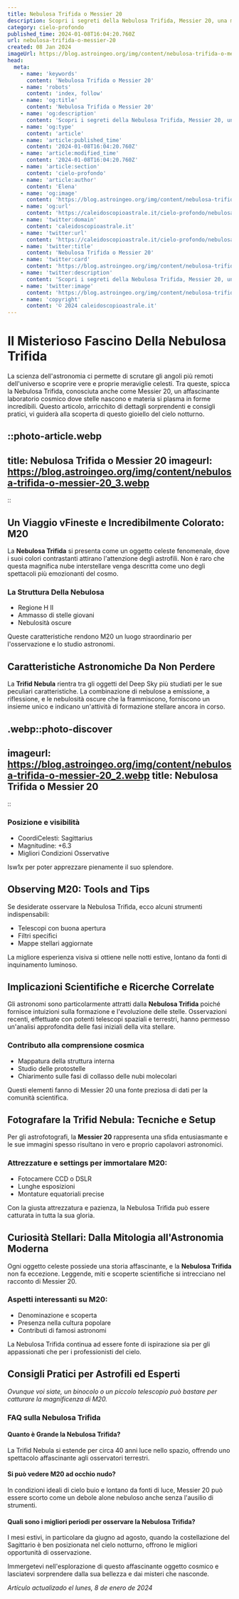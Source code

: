 ```yaml
---
title: Nebulosa Trifida o Messier 20
description: Scopri i segreti della Nebulosa Trifida, Messier 20, una meraviglia celeste ricca di stelle nel cuore del Sagittario. Explora ora luniverso!
category: cielo-profondo
published_time: 2024-01-08T16:04:20.760Z
url: nebulosa-trifida-o-messier-20
created: 08 Jan 2024
imageUrl: https://blog.astroingeo.org/img/content/nebulosa-trifida-o-messier-20_3.webp
head:
  meta:
    - name: 'keywords'
      content: 'Nebulosa Trifida o Messier 20'
    - name: 'robots'
      content: 'index, follow'
    - name: 'og:title'
      content: 'Nebulosa Trifida o Messier 20'
    - name: 'og:description'
      content: 'Scopri i segreti della Nebulosa Trifida, Messier 20, una meraviglia celeste ricca di stelle nel cuore del Sagittario. Explora ora luniverso!'
    - name: 'og:type'
      content: 'article'
    - name: 'article:published_time'
      content: '2024-01-08T16:04:20.760Z'
    - name: 'article:modified_time'
      content: '2024-01-08T16:04:20.760Z'
    - name: 'article:section'
      content: 'cielo-profondo'
    - name: 'article:author'
      content: 'Elena'
    - name: 'og:image'
      content: 'https://blog.astroingeo.org/img/content/nebulosa-trifida-o-messier-20_3.webp'
    - name: 'og:url'
      content: 'https://caleidoscopioastrale.it/cielo-profondo/nebulosa-trifida-o-messier-20'
    - name: 'twitter:domain'
      content: 'caleidoscopioastrale.it'
    - name: 'twitter:url'
      content: 'https://caleidoscopioastrale.it/cielo-profondo/nebulosa-trifida-o-messier-20'
    - name: 'twitter:title'
      content: 'Nebulosa Trifida o Messier 20'
    - name: 'twitter:card'
      content: 'https://blog.astroingeo.org/img/content/nebulosa-trifida-o-messier-20_3.webp'
    - name: 'twitter:description'
      content: 'Scopri i segreti della Nebulosa Trifida, Messier 20, una meraviglia celeste ricca di stelle nel cuore del Sagittario. Explora ora luniverso!'
    - name: 'twitter:image'
      content: 'https://blog.astroingeo.org/img/content/nebulosa-trifida-o-messier-20_3.webp'
    - name: 'copyright'
      content: '© 2024 caleidoscopioastrale.it'
---
```

# Il Misterioso Fascino Della Nebulosa Trifida

La scienza dell'astronomia ci permette di scrutare gli angoli più remoti dell'universo e scoprire vere e proprie meraviglie celesti. Tra queste, spicca la Nebulosa Trifida, conosciuta anche come Messier 20, un affascinante laboratorio cosmico dove stelle nascono e materia si plasma in forme incredibili. Questo articolo, arricchito di dettagli sorprendenti e consigli pratici, vi guiderà alla scoperta di questo gioiello del cielo notturno.

::photo-article.webp
---
title: Nebulosa Trifida o Messier 20
imageurl: https://blog.astroingeo.org/img/content/nebulosa-trifida-o-messier-20_3.webp
---
::

## Un Viaggio vFineste e Incredibilmente Colorato: M20
La **Nebulosa Trifida** si presenta come un oggetto celeste fenomenale, dove i suoi colori contrastanti attirano l'attenzione degli astrofili. Non è raro che questa magnifica nube interstellare venga descritta come uno degli spettacoli più emozionanti del cosmo.

### La Struttura Della Nebulosa
* Regione H II
* Ammasso di stelle giovani
* Nebulosità oscure

Queste caratteristiche rendono M20 un luogo straordinario per l'osservazione e lo studio astronomi.

## Caratteristiche Astronomiche Da Non Perdere
La **Trifid Nebula** rientra tra gli oggetti del Deep Sky più studiati per le sue peculiari caratteristiche. La combinazione di nebulose a emissione, a riflessione, e le nebulosità oscure che la frammiscono, forniscono un insieme unico e indicano un'attività di formazione stellare ancora in corso.

.webp::photo-discover
---
imageurl: https://blog.astroingeo.org/img/content/nebulosa-trifida-o-messier-20_2.webp
title: Nebulosa Trifida o Messier 20
---
::

### Posizione e visibilità
* CoordiCelesti: Sagittarius
* Magnitudine: +6.3
* Migliori Condizioni Osservative

Isw1x per poter apprezzare pienamente il suo splendore.

## Observing M20: Tools and Tips
Se desiderate osservare la Nebulosa Trifida, ecco alcuni strumenti indispensabili:
* Telescopi con buona apertura
* Filtri specifici
* Mappe stellari aggiornate

La migliore esperienza visiva si ottiene nelle notti estive, lontano da fonti di inquinamento luminoso.

## Implicazioni Scientifiche e Ricerche Correlate
Gli astronomi sono particolarmente attratti dalla **Nebulosa Trifida** poiché fornisce intuizioni sulla formazione e l'evoluzione delle stelle. Osservazioni recenti, effettuate con potenti telescopi spaziali e terrestri, hanno permesso un'analisi approfondita delle fasi iniziali della vita stellare.

### Contributo alla comprensione cosmica
* Mappatura della struttura interna
* Studio delle protostelle
* Chiarimento sulle fasi di collasso delle nubi molecolari

Questi elementi fanno di Messier 20 una fonte preziosa di dati per la comunità scientifica.

## Fotografare la Trifid Nebula: Tecniche e Setup
Per gli astrofotografi, la **Messier 20** rappresenta una sfida entusiasmante e le sue immagini spesso risultano in vero e proprio capolavori astronomici.

### Attrezzature e settings per immortalare M20:
* Fotocamere CCD o DSLR
* Lunghe esposizioni
* Montature equatoriali precise

Con la giusta attrezzatura e pazienza, la Nebulosa Trifida può essere catturata in tutta la sua gloria.

## Curiosità Stellari: Dalla Mitologia all'Astronomia Moderna
Ogni oggetto celeste possiede una storia affascinante, e la **Nebulosa Trifida** non fa eccezione. Leggende, miti e scoperte scientifiche si intrecciano nel racconto di Messier 20.

### Aspetti interessanti su M20:
* Denominazione e scoperta
* Presenza nella cultura popolare
* Contributi di famosi astronomi

La Nebulosa Trifida continua ad essere fonte di ispirazione sia per gli appassionati che per i professionisti del cielo.

## Consigli Pratici per Astrofili ed Esperti
*Ovunque voi siate, un binocolo o un piccolo telescopio può bastare per catturare la magnificenza di M20.*

### FAQ sulla Nebulosa Trifida
#### Quanto è Grande la Nebulosa Trifida?
La Trifid Nebula si estende per circa 40 anni luce nello spazio, offrendo uno spettacolo affascinante agli osservatori terrestri.

#### Si può vedere M20 ad occhio nudo?
In condizioni ideali di cielo buio e lontano da fonti di luce, Messier 20 può essere scorto come un debole alone nebuloso anche senza l'ausilio di strumenti.

#### Quali sono i migliori periodi per osservare la Nebulosa Trifida?
I mesi estivi, in particolare da giugno ad agosto, quando la costellazione del Sagittario è ben posizionata nel cielo notturno, offrono le migliori opportunità di osservazione. 

Immergetevi nell'esplorazione di questo affascinante oggetto cosmico e lasciatevi sorprendere dalla sua bellezza e dai misteri che nasconde.

_Artículo actualizado el lunes, 8 de enero de 2024_